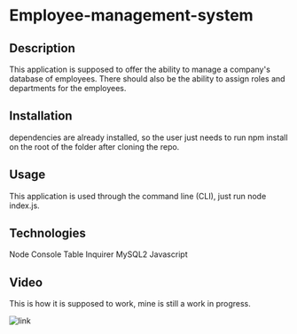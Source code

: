 # Employee-management-system

## Description

This application is supposed to offer the ability to manage a company's database of employees. There should also be the ability to assign roles and departments for the employees.

## Installation

dependencies are already installed, so the user just needs to run npm install on the root of the folder after cloning the repo.

## Usage

This application is used through the command line (CLI), just run node index.js.

## Technologies

Node
Console Table
Inquirer
MySQL2
Javascript

## Video

This is how it is supposed to work, mine is still a work in progress.

![link](https://2u-20.wistia.com/medias/2lnle7xnpk)

